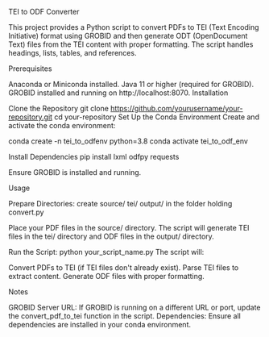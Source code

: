 TEI to ODF Converter

This project provides a Python script to convert PDFs to TEI (Text Encoding Initiative) format using GROBID and then generate ODT (OpenDocument Text) files from the TEI content with proper formatting. The script handles headings, lists, tables, and references.

Prerequisites

Anaconda or Miniconda installed.
Java 11 or higher (required for GROBID).
GROBID installed and running on http://localhost:8070.
Installation

Clone the Repository
git clone https://github.com/yourusername/your-repository.git
cd your-repository
Set Up the Conda Environment
Create and activate the conda environment:

conda create -n tei_to_odfenv python=3.8
conda activate tei_to_odf_env

Install Dependencies
pip install lxml odfpy requests

Ensure GROBID is installed and running.

Usage

Prepare Directories:
create
source/
tei/
output/
in the folder holding 
convert.py

Place your PDF files in the source/ directory.
The script will generate TEI files in the tei/ directory and ODF files in the output/ directory.

Run the Script:
python your_script_name.py
The script will:

Convert PDFs to TEI (if TEI files don't already exist).
Parse TEI files to extract content.
Generate ODF files with proper formatting.

Notes

GROBID Server URL: If GROBID is running on a different URL or port, update the convert_pdf_to_tei function in the script.
Dependencies: Ensure all dependencies are installed in your conda environment.
